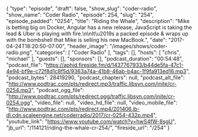 {
  "type": "episode",
  "draft": false,
  "show_slug": "coder-radio",
  "show_name": "Coder Radio",
  "episode": 254,
  "slug": "254",
  "episode_padded": "0254",
  "title": "Riding the Whale",
  "description": "Mike is betting big on Docker, Angular has a new release, JavaScript is taking the lead & Uber is playing with fire.\n\nIt\u2019s a packed episode & wraps up with the bombshell that Mike is selling his new MacBook.",
  "date": "2017-04-24T18:20:50-07:00",
  "header_image": "/images/shows/coder-radio.png",
  "categories": [
    "Coder Radio"
  ],
  "tags": [],
  "hosts": [
    "chris",
    "michael"
  ],
  "guests": [],
  "sponsors": [],
  "podcast_duration": "00:54:48",
  "podcast_file": "https://aphid.fireside.fm/d/1437767933/b44de5fa-47c1-4e94-bf9e-c72f8d1c8f5d/9363a74a-41b8-46ab-b4ac-1f9fa913ed16.mp3",
  "podcast_bytes": 28419290,
  "podcast_chapters": null,
  "podcast_alt_file": "http://www.podtrac.com/pts/redirect.mp3/traffic.libsyn.com/jnite/cr-0254.mp3",
  "podcast_ogg_file": "http://www.podtrac.com/pts/redirect.ogg/traffic.libsyn.com/jnite/cr-0254.ogg",
  "video_file": null,
  "video_hd_file": null,
  "video_mobile_file": "http://www.podtrac.com/pts/redirect.mp4/201406.jb-dl.cdn.scaleengine.net/coderradio/2017/cr-0254-432p.mp4",
  "youtube_link": "https://www.youtube.com/watch?v=hwS4fW-8sgU",
  "jb_url": "/114121/riding-the-whale-cr-254/",
  "fireside_url": "/254"
}

